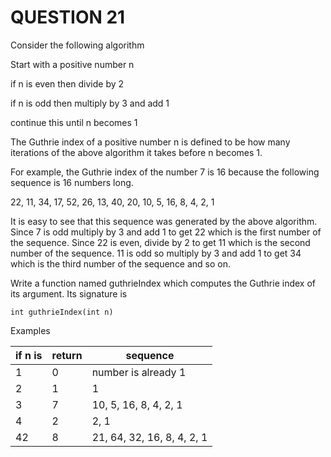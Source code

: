 # QUESTION 21

Consider the following algorithm

Start with a positive number n

if n is even then divide by 2

if n is odd then multiply by 3 and add 1

continue this until n becomes 1

The Guthrie index of a positive number n is defined to be how many iterations of the above algorithm it takes before n becomes 1.

For example, the Guthrie index of the number 7 is 16 because the following sequence is 16
numbers long.

22, 11, 34, 17, 52, 26, 13, 40, 20, 10, 5, 16, 8, 4, 2, 1

It is easy to see that this sequence was generated by the above algorithm. Since 7 is odd multiply by 3 and add 1 to get 22 which is the first number of the sequence. Since 22 is even, divide by 2 to get 11 which is the second number of the sequence. 11 is odd so multiply by 3 and add 1 to get
34 which is the third number of the sequence and so on.

Write a function named guthrieIndex which computes the Guthrie index of its argument. Its signature is

`int guthrieIndex(int n)`

Examples

| if n is | return | sequence                   |
| ------- | ------ | -------------------------- |
| 1       | 0      | number is already 1        |
| 2       | 1      | 1                          |
| 3       | 7      | 10, 5, 16, 8, 4, 2, 1      |
| 4       | 2      | 2, 1                       |
| 42      | 8      | 21, 64, 32, 16, 8, 4, 2, 1 |

